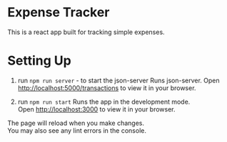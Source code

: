 # Expense Tracker
This is a react app built for tracking simple expenses. 

# Setting Up
1. run `npm run server` - to start the json-server
Runs json-server.
Open [http://localhost:5000/transactions](http://localhost:5000/transactions) to view it in your browser.

2. run `npm run start`
Runs the app in the development mode.\
Open [http://localhost:3000](http://localhost:3000) to view it in your browser.

The page will reload when you make changes.\
You may also see any lint errors in the console.

